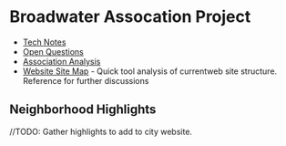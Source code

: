 # Broadwater Assocation Project
* [Tech Notes](tech)
* [Open Questions](questions)
* [Association Analysis](assoc-analysis)
* [Website Site Map](sitemap.pdf) - Quick tool analysis of currentweb site structure. Reference for further discussions

## Neighborhood Highlights
//TODO: Gather highlights to add to city website.